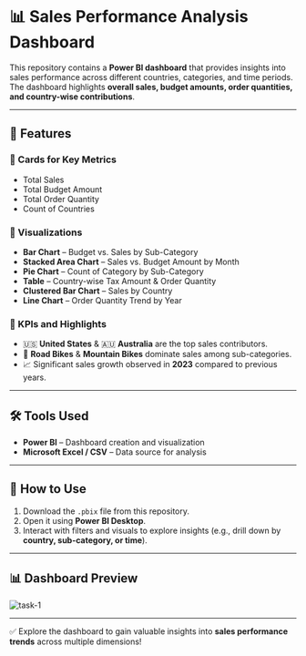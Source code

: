# 📊 Sales Performance Analysis Dashboard

This repository contains a **Power BI dashboard** that provides insights into sales performance across different countries, categories, and time periods. The dashboard highlights **overall sales, budget amounts, order quantities, and country-wise contributions**.

---

## 📌 Features

### 🔹 Cards for Key Metrics
- Total Sales  
- Total Budget Amount  
- Total Order Quantity  
- Count of Countries  

### 🔹 Visualizations
- **Bar Chart** – Budget vs. Sales by Sub-Category  
- **Stacked Area Chart** – Sales vs. Budget Amount by Month  
- **Pie Chart** – Count of Category by Sub-Category  
- **Table** – Country-wise Tax Amount & Order Quantity  
- **Clustered Bar Chart** – Sales by Country  
- **Line Chart** – Order Quantity Trend by Year  

### 🔹 KPIs and Highlights
- 🇺🇸 **United States** & 🇦🇺 **Australia** are the top sales contributors.  
- 🚴 **Road Bikes** & **Mountain Bikes** dominate sales among sub-categories.  
- 📈 Significant sales growth observed in **2023** compared to previous years.  

---

## 🛠️ Tools Used
- **Power BI** – Dashboard creation and visualization  
- **Microsoft Excel / CSV** – Data source for analysis  

---

## 🚀 How to Use
1. Download the `.pbix` file from this repository.  
2. Open it using **Power BI Desktop**.  
3. Interact with filters and visuals to explore insights (e.g., drill down by **country, sub-category, or time**).  

---

## 📊 Dashboard Preview
![task-1](https://github.com/user-attachments/assets/69d18961-2d1a-47f7-8c95-7a225657f56a)

 

---

✅ Explore the dashboard to gain valuable insights into **sales performance trends** across multiple dimensions!

